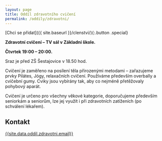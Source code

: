 ```yaml
---
layout: page
title: Oddíl zdravotního cvičení
permalink: /oddily/zdravotni/
---
```


[Chci se přidat]({{ site.baseurl }}/clenstvi/){:.button .special}

**Zdravotní cvičení – TV sál v Základní škole.**

**Čtvrtek 19:00 – 20:00.**

Sraz je před ZŠ Šestajovice v 18.50 hod.

Cvičení je zaměřeno na posílení těla přirozenými metodami – zařazujeme prvky Pilátes, Jógy, relaxačních cvičení. Používáme především overbally a cvičební gumy. Cviky jsou vybírány tak, aby co nejméně přetěžovaly pohybový aparát.  

Cvičení je určeno pro všechny věkové kategorie, doporučujeme především seniorkám a seniorům, lze jej využít i při zdravotních zatíženích (po schválení lékařem).

## Kontakt

[{{site.data.oddil.zdravotni.email}}](mailto:{{site.data.oddil.zdravotni.email}})